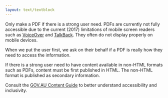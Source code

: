 ```yaml
---
layout: text/textblock
---
```


Only make a PDF if there is a strong user need. PDFs are currently not fully accessible due to the current (2017) limitations of mobile screen readers such as [VoiceOver](https://play.google.com/store/apps/details?id=com.androidandyuk.voiceover&hl=en) and [TalkBack](https://support.google.com/accessibility/android/answer/6283677?hl=en&ref_topic=3529932). They often do not display properly on mobile devices. 

When we put the user first, we ask on their behalf if a PDF is really how they need to access the information. 

If there is a strong user need to have content available in non-HTML formats such as PDFs, content must be first published in HTML. The non-HTML format is published as secondary information. 

Consult the [GOV.AU Content Guide](https://guides.service.gov.au/content-guide/) to better understand accessibility and inclusivity.